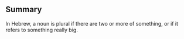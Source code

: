 ## Summary
In Hebrew, a noun is plural if there are two or more of something, or if it refers to something really big.
